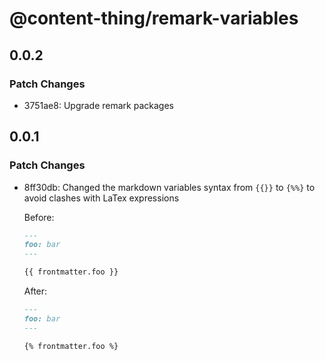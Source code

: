 # @content-thing/remark-variables

## 0.0.2

### Patch Changes

- 3751ae8: Upgrade remark packages

## 0.0.1

### Patch Changes

- 8ff30db: Changed the markdown variables syntax from `{{}}` to `{%%}` to avoid clashes with LaTex expressions

  Before:

  ```markdown
  ---
  foo: bar
  ---

  {{ frontmatter.foo }}
  ```

  After:

  ```markdown
  ---
  foo: bar
  ---

  {% frontmatter.foo %}
  ```
